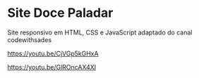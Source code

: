 # Site Doce Paladar
Site responsivo em HTML, CSS e JavaScript adaptado
do canal codewithsades

https://youtu.be/CjVGp5kGHxA

https://youtu.be/GlROncAX4XI
